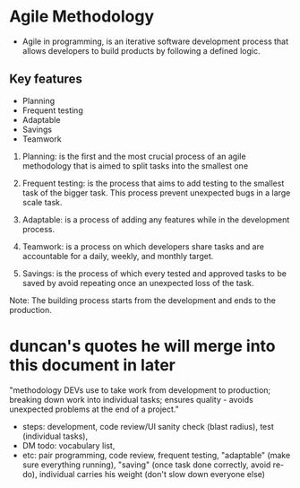 # Agile Methodology

- Agile in programming, is an iterative software development process that allows developers to build products by following a defined logic.
## Key features

- Planning
- Frequent testing
- Adaptable
- Savings
- Teamwork

1. Planning: is the first and the most crucial process of an agile methodology that is aimed to split tasks into the smallest one

2. Frequent testing: is the process that aims to add testing to the smallest task of the bigger task. This process prevent unexpected bugs in a large scale task.

3. Adaptable: is a process of adding any features while in the development process.

4. Teamwork: is a process on which developers share tasks and are accountable for a daily, weekly, and monthly target.

5. Savings: is the process of which every tested and approved tasks to be saved by avoid repeating once an unexpected loss of the task.

Note: The building process starts from the development and ends to the production.

# duncan's quotes he will merge into this document in later
"methodology DEVs use to take work from development to production; breaking down work into individual tasks; ensures quality - avoids unexpected problems at the end of a project."
  * steps: development, code review/UI sanity check (blast radius), test (individual tasks), 
  * DM todo: vocabulary list,
  * etc: pair programming, code review, frequent testing, "adaptable" (make sure everything running), "saving" (once task done correctly, avoid re-do), individual carries his weight (don't slow down everyone else)
